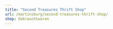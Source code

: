 ```yaml
---
title: "Second Treasures Thrift Shop"
url: /martinsburg/second-treasures-thrift-shop/
shop: Gebrauchtwaren
---
```

